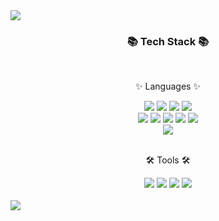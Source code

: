 <img src="https://capsule-render.vercel.app/api?type=waving&color=0:CAE00D,100:FFF600&height=200&section=header&text=Sieun's%20Github&animation=fadeIn&fontSize=40&fontAlign=50&fontColor=3c4303" />

<h3 align="center">📚 Tech Stack 📚</h3>
<br>

<!-- Languages -->
<div align="center"><p>✨ Languages ✨</p></div>
<div align="center">
<img src="https://img.shields.io/badge/Java-3766AB?style=for-the-badge&logo=Java&logoColor=white"/> 
<img src="https://img.shields.io/badge/node.js-339933?style=for-the-badge&logo=Node.js&logoColor=white"/> 
<img src="https://img.shields.io/badge/spring-6DB33F?style=for-the-badge&logo=spring&logoColor=white"/> 
<img src="https://img.shields.io/badge/springboot-6DB33F?style=for-the-badge&logo=springboot&logoColor=white"/> 
</div>

<div align="center">
<img src="https://img.shields.io/badge/vue.js-4FC08D?style=for-the-badge&logo=vue.js&logoColor=white"/> 
<img src="https://img.shields.io/badge/html5-E34F26?style=for-the-badge&logo=html5&logoColor=white"/> 
<img src="https://img.shields.io/badge/css-1572B6?style=for-the-badge&logo=css3&logoColor=white"/> 
<img src="https://img.shields.io/badge/javascript-F7DF1E?style=for-the-badge&logo=javascript&logoColor=black"/> 
<img src="https://img.shields.io/badge/bootstrap-7952B3?style=for-the-badge&logo=bootstrap&logoColor=white">
</div>
<div align="center">
<img src="https://img.shields.io/badge/oracle-F80000?style=for-the-badge&logo=oracle&logoColor=white"> 
</div>

<br>

<div align="center"><p>🛠 Tools 🛠</p></div>
<div align="center">
<img src="https://img.shields.io/badge/github-181717?style=for-the-badge&logo=github&logoColor=white"/> 
<img src="https://img.shields.io/badge/git-F05032?style=for-the-badge&logo=git&logoColor=white"/> 
<img src="https://img.shields.io/badge/IntelliJ%20IDEA-000000?style=for-the-badge&logo=intellijidea&logoColor=white"/>
<img src="https://img.shields.io/badge/VSCode-2C2C32.svg?style=for-the-badge&logo=visual-studio-code&logoColor=22ABF3" />
</div>



<br>
<img src="https://capsule-render.vercel.app/api?type=rect&color=0:CAE00D,100:FFF600&height=100&section=footer&text=&fontSize=0" />
